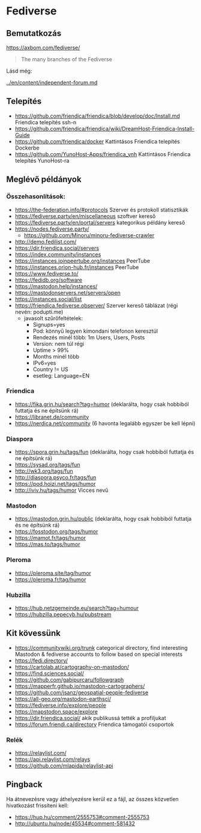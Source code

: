 # Fediverse

## Bemutatkozás

https://axbom.com/fediverse/

> The many branches of the Fediverse

Lásd még:

[../en/content/independent-forum.md](../en/content/independent-forum.md)

## Telepítés

* https://github.com/friendica/friendica/blob/develop/doc/Install.md Friendica telepítés ssh-n
* https://github.com/friendica/friendica/wiki/DreamHost-Friendica-Install-Guide
* https://github.com/friendica/docker Kattintásos Friendica telepítés Dockerbe
* https://github.com/YunoHost-Apps/friendica_ynh Kattintásos Friendica telepítés YunoHost-ra

## Meglévő példányok

### Összehasonlítások:

* https://the-federation.info/#protocols Szerver és protokoll statisztikák
* https://fediverse.party/en/miscellaneous szoftver kereső
* https://fediverse.party/en/portal/servers kategorikus példány kereső
* https://nodes.fediverse.party/
  * https://github.com/Minoru/minoru-fediverse-crawler
* http://demo.fedilist.com/
* https://dir.friendica.social/servers
* https://index.community/instances
* https://instances.joinpeertube.org/instances PeerTube
* https://instances.orion-hub.fr/instances PeerTube
* https://www.fediverse.to/
* https://fedidb.org/software
* https://mastodon.help/instances/
* https://mastodonservers.net/servers/open
* https://instances.social/list
* https://friendica.fediverse.observer/ Szerver kereső táblázat (régi nevén: podupti.me)
  * javasolt szűrőfeltételek:
    * Signups=yes
    * Pod: könnyű legyen kimondani telefonon keresztül
    * Rendezés minél több: 1m Users, Users, Posts
    * Version: nem túl régi
    * Uptime > 99%
    * Months minél több
    * IPv6=yes
    * Country != US
    * esetleg: Language=EN

### Friendica

* https://fika.grin.hu/search?tag=humor (deklarálta, hogy csak hobbiból futtatja és ne építsünk rá)
* https://libranet.de/community
* https://nerdica.net/community (6 havonta legalább egyszer be kell lépni)

### Diaspora

* https://spora.grin.hu/tags/fun (deklarálta, hogy csak hobbiból futtatja és ne építsünk rá)
* https://sysad.org/tags/fun
* http://wk3.org/tags/fun
* http://diaspora.psyco.fr/tags/fun
* https://pod.hoizi.net/tags/humor
* http://iviv.hu/tags/humor Vicces nevű

### Mastodon

* https://mastodon.grin.hu/public (deklarálta, hogy csak hobbiból futtatja és ne építsünk rá)
* https://fosstodon.org/tags/humor
* https://mamot.fr/tags/humor
* https://mas.to/tags/humor

### Pleroma

* https://pleroma.site/tag/humor
* https://pleroma.fr/tag/humor

### Hubzilla

* https://hub.netzgemeinde.eu/search?tag=humour
* https://hubzilla.pepecyb.hu/pubstream

## Kit kövessünk

* https://communitywiki.org/trunk categorical directory, find interesting Mastodon & fediverse accounts to follow based on special interests
* https://fedi.directory/
* https://cartolab.at/cartography-on-mastodon/
* https://find.sciences.social/
* https://github.com/gabipurcaru/followgraph
* https://mapperfr.github.io/mastodon-cartographers/
* https://github.com/jsanz/geospatial-people-fediverse
* https://all-geo.org/mastodon-earthsci/
* https://fediverse.info/explore/people
* https://mapstodon.space/explore
* https://dir.friendica.social/ akik publikussá tették a profiljukat
* https://forum.friendi.ca/directory Friendica támogatói csoportok

### Relék

* https://relaylist.com/
* https://api.relaylist.com/relays
* https://github.com/mlapida/relaylist-api

## Pingback

Ha átnevezésre vagy áthelyezésre kerül ez a fájl, az összes közvetlen hivatkozást frissíteni kell:

* https://hup.hu/comment/2555753#comment-2555753
* http://ubuntu.hu/node/45534#comment-581432
